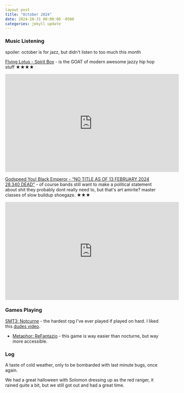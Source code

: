 ```yaml
---
layout post
title: "October 2024"
date: 2024-10-31 00:00:00 -0500
categories: jekyll update
---
```


### Music Listening

spoiler: october is for jazz, but didn't listen to too much this month

[Flying Lotus - Spirit Box](https://flyinglotus.bandcamp.com/album/spirit-box-2) - is the GOAT of modern awesome jazzy hip hop stuff ★★★★

<iframe width="560" height="315" src="https://www.youtube.com/embed/-5vOm8lahJM?si=DBd7IwyaQ21EXqgJ" title="YouTube video player" frameborder="0" allow="accelerometer; autoplay; clipboard-write; encrypted-media; gyroscope; picture-in-picture; web-share" referrerpolicy="strict-origin-when-cross-origin" allowfullscreen></iframe>

[Godspeed You! Black Emperor - “NO TITLE AS OF 13 FEBRUARY 2024 28,340 DEAD”](https://godspeedyoublackemperor.bandcamp.com/album/no-title-as-of-13-february-2024-28340-dead) - of course bands still want to make a political statement about shit they probably dont really need to, but that's art amirite? master classes of slow buildup shoegaze. ★★★

<iframe width="560" height="315" src="https://www.youtube.com/embed/Lb3VKnzuDeE?si=LC1B57y2ooje09DH" title="YouTube video player" frameborder="0" allow="accelerometer; autoplay; clipboard-write; encrypted-media; gyroscope; picture-in-picture; web-share" referrerpolicy="strict-origin-when-cross-origin" allowfullscreen></iframe>

### Games Playing

[SMT3: Notcurne](https://en.wikipedia.org/wiki/Shin_Megami_Tensei_III:_Nocturne) - the hardest rpg I've ever played if played on hard. I liked this [dudes video](https://www.youtube.com/watch?v=E821pIXqY2g).

- [Metaphor: ReFantazio](https://en.wikipedia.org/wiki/Metaphor%3A_ReFantazio) - this game is way easier than nocturne, but way more accessible.

### Log

A taste of cold weather, only to be bombarded with last minute bugs, once again.

We had a great halloween with Solomon dressing up as the red ranger, it rained quite a bit, but we still got out and had a great time.
